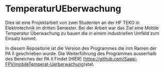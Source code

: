 # TemperaturUEberwachung

Dies ist eine Projektarbeit von zwei Studenten an der HF TEKO in Elektrotechnik im dritten Semester.  Bei der Arbeit war das Ziel eine Mobile Temperatur Überwachung zu bauen die in einem industriellen Umfeld zum Einsatz kommt. 

In diesem Repositorie ist die Version des Programmes die inm Ramen der PA II geschrieben wurde. Die Weiterführung des Programmes ausserhalb des Bereiches der PA II Findet [HIER] (https://github.com/Saasi-FPV/mobileTemperat-Uerberwachung)stat.
